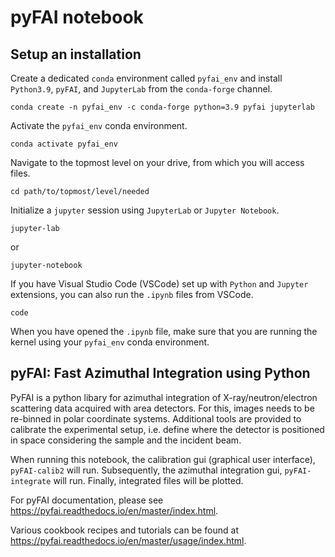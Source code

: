 # pyFAI notebook

## Setup an installation
Create a dedicated `conda` environment called `pyfai_env` and install
`Python3.9`, `pyFAI`, and `JupyterLab` from the `conda-forge` channel.
```
conda create -n pyfai_env -c conda-forge python=3.9 pyfai jupyterlab
```
Activate the `pyfai_env` conda environment.
```
conda activate pyfai_env
```
Navigate to the topmost level on your drive, from which you will access files.
```
cd path/to/topmost/level/needed
```
Initialize a `jupyter` session using `JupyterLab` or `Jupyter Notebook`.
```
jupyter-lab
```
or
```
jupyter-notebook
```
If you have Visual Studio Code (VSCode) set up with `Python` and `Jupyter`
extensions, you can also run the `.ipynb` files from VSCode.
```
code
```
When you have opened the `.ipynb` file, make sure that you are running the
kernel using your `pyfai_env` conda environment.

## pyFAI: Fast Azimuthal Integration using Python
PyFAI is a python libary for azimuthal integration of X-ray/neutron/electron
scattering data acquired with area detectors. For this, images needs to be
re-binned in polar coordinate systems. Additional tools are provided to
calibrate the experimental setup, i.e. define where the detector is positioned
in space considering the sample and the incident beam.

When running this notebook, the calibration gui (graphical user interface),
`pyFAI-calib2` will run. Subsequently, the azimuthal integration gui,
`pyFAI-integrate` will run. Finally, integrated files will be plotted.

For pyFAI documentation, please see
https://pyfai.readthedocs.io/en/master/index.html.

Various cookbook recipes and tutorials can be found at
https://pyfai.readthedocs.io/en/master/usage/index.html.
